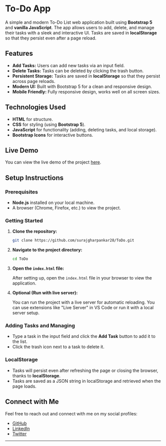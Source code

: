 
# To-Do App

A simple and modern To-Do List web application built using **Bootstrap 5** and **vanilla JavaScript**. The app allows users to add, delete, and manage their tasks with a sleek and interactive UI. Tasks are saved in **localStorage** so that they persist even after a page reload.

## Features

- **Add Tasks:** Users can add new tasks via an input field.
- **Delete Tasks:** Tasks can be deleted by clicking the trash button.
- **Persistent Storage:** Tasks are saved in **localStorage** so that they persist across page reloads.
- **Modern UI:** Built with Bootstrap 5 for a clean and responsive design.
- **Mobile Friendly:** Fully responsive design, works well on all screen sizes.

## Technologies Used

- **HTML** for structure.
- **CSS** for styling (using **Bootstrap 5**).
- **JavaScript** for functionality (adding, deleting tasks, and local storage).
- **Bootstrap Icons** for interactive buttons.

## Live Demo

You can view the live demo of the project [here](https://to-do-ssg.vercel.app/).



## Setup Instructions

### Prerequisites

- **Node.js** installed on your local machine.
- A browser (Chrome, Firefox, etc.) to view the project.

### Getting Started

1. **Clone the repository:**

   ```bash
   git clone https://github.com/surajgharpankar28/ToDo.git
   ```

2. **Navigate to the project directory:**

   ```bash
   cd ToDo
   ```



3. **Open the `index.html` file:**

   After setting up, open the `index.html` file in your browser to view the application.

4. **Optional (Run with live server):**

   You can run the project with a live server for automatic reloading. You can use extensions like "Live Server" in VS Code or run it with a local server setup.

### Adding Tasks and Managing

- Type a task in the input field and click the **Add Task** button to add it to the list.
- Click the trash icon next to a task to delete it.

### LocalStorage

- Tasks will persist even after refreshing the page or closing the browser, thanks to **localStorage**.
- Tasks are saved as a JSON string in localStorage and retrieved when the page loads.
  

## Connect with Me

Feel free to reach out and connect with me on my social profiles:

- [GitHub](https://github.com/SurajGharpankar28)
- [LinkedIn](https://www.linkedin.com/in/surajgharpankar/)
- [Twitter](https://x.com/surajgharpankar)


---